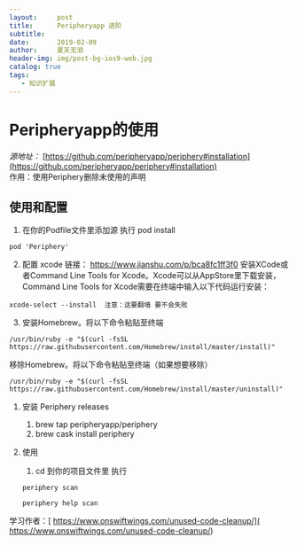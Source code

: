 ```yaml
---
layout:     post
title:      Peripheryapp 进阶
subtitle:   
date:       2019-02-09
author:     夏天无泪
header-img: img/post-bg-ios9-web.jpg
catalog: true
tags:
   - 知识扩展
---
```


# Peripheryapp的使用 

*源地址：*
[https://github.com/peripheryapp/periphery#installation](https://github.com/peripheryapp/periphery#installation)   
作用：使用Periphery删除未使用的声明
## 使用和配置

1. 在你的Podfile文件里添加源 执行 pod install  

```
pod 'Periphery'
```

2. 配置 xcode
链接： https://www.jianshu.com/p/bca8fc1ff3f0
安装XCode或者Command Line Tools for Xcode。Xcode可以从AppStore里下载安装，Command Line Tools for Xcode需要在终端中输入以下代码运行安装：  

```
xcode-select --install  注意：这要翻墙 要不会失败
```

3. 安装Homebrew。将以下命令粘贴至终端

```
/usr/bin/ruby -e "$(curl -fsSL https://raw.githubusercontent.com/Homebrew/install/master/install)"
```

 移除Homebrew。将以下命令粘贴至终端（如果想要移除）  
 
```
/usr/bin/ruby -e "$(curl -fsSL https://raw.githubusercontent.com/Homebrew/install/master/uninstall)"
```

1. 安装 Periphery releases
    1. brew tap peripheryapp/periphery
    2. brew cask install periphery
2. 使用 
    1. cd 到你的项目文件里 执行

    ```
    periphery scan
    ```
    
	```
	periphery help scan
	```


学习作者：[ https://www.onswiftwings.com/unused-code-cleanup/]( https://www.onswiftwings.com/unused-code-cleanup/)
